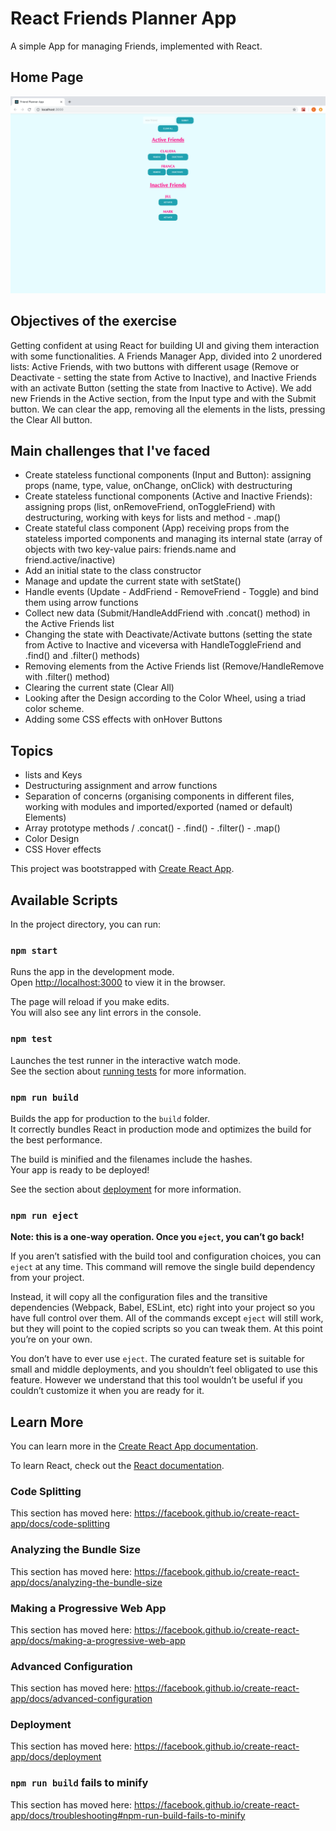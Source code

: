 # React Friends Planner App

A simple App for managing Friends, implemented with React.

## Home Page

![alt text](public/images/homepage.png)

## Objectives of the exercise

Getting confident at using React for building UI and giving them interaction with some functionalities. 
A Friends Manager App, divided into 2 unordered lists: Active Friends, with two buttons with different usage (Remove or Deactivate - setting the state from Active to Inactive), and Inactive Friends with an activate Button (setting the state from Inactive to Active).
We add new Friends in the Active section, from the Input type and with the Submit button.
We can clear the app, removing all the elements in the lists, pressing the Clear All button.

## Main challenges that I've faced

- Create stateless functional components (Input and Button): assigning props (name, type, value, onChange, onClick) with destructuring
- Create stateless functional components (Active and Inactive Friends): assigning props (list, onRemoveFriend, onToggleFriend) with destructuring, working with keys for lists and method - .map()
- Create stateful class component (App) receiving props from the stateless imported components and managing its internal state (array of objects with two key-value pairs: friends.name and friend.active/inactive)
- Add an initial state to the class constructor
- Manage and update the current state with setState()
- Handle events (Update - AddFriend - RemoveFriend - Toggle) and bind them using arrow functions
- Collect new data (Submit/HandleAddFriend with .concat() method) in the Active Friends list
- Changing the state with Deactivate/Activate buttons (setting the state from Active to Inactive and viceversa with HandleToggleFriend and .find() and .filter() methods)
- Removing elements from the Active Friends list (Remove/HandleRemove with .filter() method)
- Clearing the current state (Clear All)
- Looking after the Design according to the Color Wheel, using a triad color scheme.
- Adding some CSS effects with onHover Buttons

## Topics 
- lists and Keys
- Destructuring assignment and arrow functions
- Separation of concerns (organising components in different files, working with modules and imported/exported (named or default) Elements)
- Array prototype methods / .concat() - .find() - .filter() - .map() 
- Color Design
- CSS Hover effects




































This project was bootstrapped with [Create React App](https://github.com/facebook/create-react-app).

## Available Scripts

In the project directory, you can run:

### `npm start`

Runs the app in the development mode.<br>
Open [http://localhost:3000](http://localhost:3000) to view it in the browser.

The page will reload if you make edits.<br>
You will also see any lint errors in the console.

### `npm test`

Launches the test runner in the interactive watch mode.<br>
See the section about [running tests](https://facebook.github.io/create-react-app/docs/running-tests) for more information.

### `npm run build`

Builds the app for production to the `build` folder.<br>
It correctly bundles React in production mode and optimizes the build for the best performance.

The build is minified and the filenames include the hashes.<br>
Your app is ready to be deployed!

See the section about [deployment](https://facebook.github.io/create-react-app/docs/deployment) for more information.

### `npm run eject`

**Note: this is a one-way operation. Once you `eject`, you can’t go back!**

If you aren’t satisfied with the build tool and configuration choices, you can `eject` at any time. This command will remove the single build dependency from your project.

Instead, it will copy all the configuration files and the transitive dependencies (Webpack, Babel, ESLint, etc) right into your project so you have full control over them. All of the commands except `eject` will still work, but they will point to the copied scripts so you can tweak them. At this point you’re on your own.

You don’t have to ever use `eject`. The curated feature set is suitable for small and middle deployments, and you shouldn’t feel obligated to use this feature. However we understand that this tool wouldn’t be useful if you couldn’t customize it when you are ready for it.

## Learn More

You can learn more in the [Create React App documentation](https://facebook.github.io/create-react-app/docs/getting-started).

To learn React, check out the [React documentation](https://reactjs.org/).

### Code Splitting

This section has moved here: https://facebook.github.io/create-react-app/docs/code-splitting

### Analyzing the Bundle Size

This section has moved here: https://facebook.github.io/create-react-app/docs/analyzing-the-bundle-size

### Making a Progressive Web App

This section has moved here: https://facebook.github.io/create-react-app/docs/making-a-progressive-web-app

### Advanced Configuration

This section has moved here: https://facebook.github.io/create-react-app/docs/advanced-configuration

### Deployment

This section has moved here: https://facebook.github.io/create-react-app/docs/deployment

### `npm run build` fails to minify

This section has moved here: https://facebook.github.io/create-react-app/docs/troubleshooting#npm-run-build-fails-to-minify
